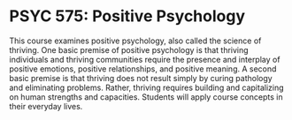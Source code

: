 # PSYC 575: Positive Psychology

This course examines positive psychology, also called the science of thriving. One basic premise of positive psychology is that thriving individuals and thriving communities require the presence and interplay of positive emotions, positive relationships, and positive meaning. A second basic premise is that thriving does not result simply by curing pathology and eliminating problems. Rather, thriving requires building and capitalizing on human strengths and capacities. Students will apply course concepts in their everyday lives.